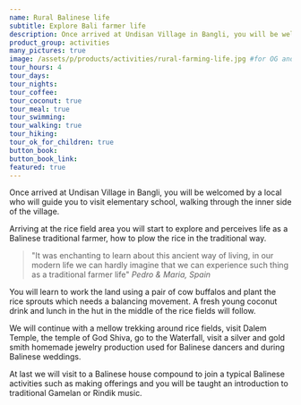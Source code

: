 ```yaml
---
name: Rural Balinese life
subtitle: Explore Bali farmer life
description: Once arrived at Undisan Village in Bangli, you will be welcomed by a local who will guide you to visit elementary school, walking through the inner side of the village. Arriving at the rice field area you will start to explore and perceives life as a Balinese traditional farmer, how to plow the rice in the traditional way.
product_group: activities
many_pictures: true
image: /assets/p/products/activities/rural-farming-life.jpg #for OG and twitter cards
tour_hours: 4
tour_days:
tour_nights:
tour_coffee:
tour_coconut: true
tour_meal: true
tour_swimming:
tour_walking: true
tour_hiking:
tour_ok_for_children: true
button_book:
button_book_link:
featured: true
---
```


Once arrived at Undisan Village in Bangli, you will be welcomed by a local who will guide you to visit elementary school, walking through the inner side of the village.

Arriving at the rice field area you will start to explore and perceives life as a Balinese traditional farmer, how to plow the rice in the traditional way.

>"It was enchanting to learn about this ancient way of living, in our modern life we can hardly imagine that we can experience such thing as a traditional farmer life" _Pedro & Maria, Spain_


You will learn to work the land using a pair of cow buffalos and plant the rice sprouts which needs a balancing movement. A fresh young coconut drink and lunch in the hut in the middle of the rice fields will follow.

We will continue with a mellow trekking around rice fields, visit Dalem Temple, the temple of God Shiva, go to the Waterfall, visit a silver and gold smith homemade jewelry production used for Balinese dancers and during Balinese weddings.

At last we will visit to a Balinese house compound to join a typical Balinese activities such as making offerings and you will be taught an introduction to traditional Gamelan or Rindik music.
